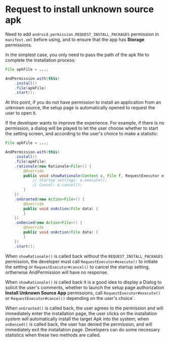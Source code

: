 # Request to install unknown source apk
Need to add `android.permission.REQUEST_INSTALL_PACKAGES` permission in `manifest.xml` before using, and to ensure that the app has **Storage** permissions.

In the simplest case, you only need to pass the path of the apk file to complete the installation process:
```java
File apkFile = ...;

AndPermission.with(this)
    .install()
    .file(apkFile)
    .start();
```

At this point, if you do not have permission to install an application from an unknown source, the setup page is automatically opened to request the user to open it.

If the developer wants to improve the experience. For example, if there is no permission, a dialog will be played to let the user choose whether to start the setting screen, and according to the user's choice to make a statistic:
```java
File apkFile = ...;

AndPermission.with(this)
    .install()
    .file(apkFile)
    .rationale(new Rationale<File>() {
        @Override
        public void showRationale(Context c, File f, RequestExecutor e) {
            // Startup settings: e.execute();
            // Cancel: e.cancel();
        }
    })
    .onGranted(new Action<File>() {
        @Override
        public void onAction(File data) {
        }
    })
    .onDenied(new Action<File>() {
        @Override
        public void onAction(File data) {
        }
    })
    .start();
```

When `showRationale()` is called back without the `REQUEST_INSTALL_PACKAGES` permission, the developer must call `RequestExecutor#execute()` to initiate the setting or `RequestExecutor#cancel()` to cancel the startup setting, ortherwise AndPermission will have no response.

When `showRationale()` is called back it is a good idea to display a Dialog to solicit the user's comments, whether to launch the setup page authorization **Install Unknown Source App** permissions, call `RequestExecutor#execute()` or `RequestExecutor#cancel()` depending on the user's choice`.

When `onGranted()` is called back, the user agrees to the permission and will immediately enter the installation page, the user clicks on the installation system will automatically install the target Apk into the system; when `onDenied()` is called back, the user has denied the permission, and will immediately exit the installation page. Developers can do some necessary statistics when these two methods are called.